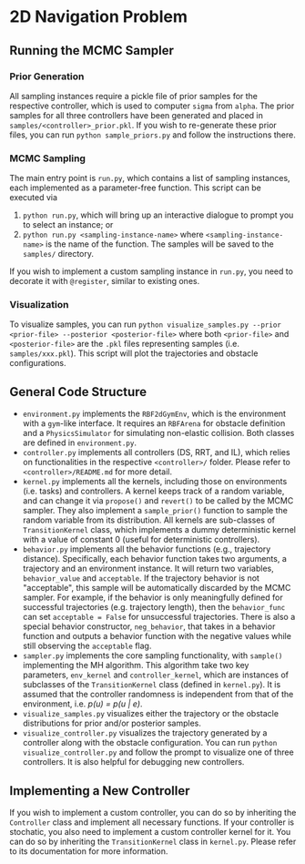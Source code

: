 
# 2D Navigation Problem

## Running the MCMC Sampler

### Prior Generation
All sampling instances require a pickle file of prior samples for the respective controller, which is used to computer `sigma` from `alpha`. The prior samples for all three controllers have been generated and placed in `samples/<controller>_prior.pkl`. If you wish to re-generate these prior files, you can run `python sample_priors.py` and follow the instructions there. 

### MCMC Sampling
The main entry point is `run.py`, which contains a list of sampling instances, each implemented as a parameter-free function. This script can be executed via 
1. `python run.py`, which will bring up an interactive dialogue to prompt you to select an instance; or
2. `python run.py <sampling-instance-name>` where `<sampling-instance-name>` is the name of the function. 
The samples will be saved to the `samples/` directory. 

If you wish to implement a custom sampling instance in `run.py`, you need to decorate it with `@register`, similar to existing ones. 

### Visualization
To visualize samples, you can run `python visualize_samples.py --prior <prior-file> --posterior <posterior-file>` where both `<prior-file>` and `<posterior-file>` are the `.pkl` files representing samples (i.e. `samples/xxx.pkl`). This script will plot the trajectories and obstacle configurations. 

## General Code Structure
* `environment.py` implements the `RBF2dGymEnv`, which is the environment with a `gym`-like interface. It requires an `RBFArena` for obstacle definition and a `PhysicsSimulator` for simulating non-elastic collision. Both classes are defined in `environment.py`. 
* `controller.py` implements all controllers (DS, RRT, and IL), which relies on functionalities in the respective `<controller>/` folder. Please refer to `<controller>/README.md` for more detail. 
* `kernel.py` implements all the kernels, including those on environments (i.e. tasks) and controllers. A kernel keeps track of a random variable, and can change it via `propose()` and `revert()` to be called by the MCMC sampler. They also implement a `sample_prior()` function to sample the random variable from its distribution. All kernels are sub-classes of `TransitionKernel` class, which implements a dummy deterministic kernel with a value of constant 0 (useful for deterministic controllers). 
* `behavior.py` implements all the behavior functions (e.g., trajectory distance). Specifically, each behavior function takes two arguments, a trajectory and an environment instance. It will return two variables, `behavior_value` and `acceptable`. If the trajectory behavior is not "acceptable", this sample will be automatically discarded by the MCMC sampler. For example, if the behavior is only meaningfully defined for successful trajectories (e.g. trajectory length), then the `behavior_func` can set `acceptable = False` for unsuccessful trajectories. There is also a special behavior constructor, `neg_behavior`, that takes in a behavior function and outputs a behavior function with the negative values while still observing the `acceptable` flag. 
* `sampler.py` implements the core sampling functionality, with `sample()` implementing the MH algorithm. This algorithm take two key parameters, `env_kernel` and `controller_kernel`, which are instances of subclasses of the `TransitionKernel` class (defined in `kernel.py`). It is assumed that the controller randomness is independent from that of the environment, i.e. _p(u) = p(u | e)_. 
* `visualize_samples.py` visualizes either the trajectory or the obstacle distributions for prior and/or posterior samples. 
* `visualize_controller.py` visualizes the trajectory generated by a controller along with the obstacle configuration. You can run `python visualize_controller.py` and follow the prompt to visualize one of three controllers. It is also helpful for debugging new controllers. 

## Implementing a New Controller
If you wish to implement a custom controller, you can do so by inheriting the `Controller` class and implement all necessary functions. If your controller is stochatic, you also need to implement a custom controller kernel for it. You can do so by inheriting the `TransitionKernel` class in `kernel.py`. Please refer to its documentation for more information. 
